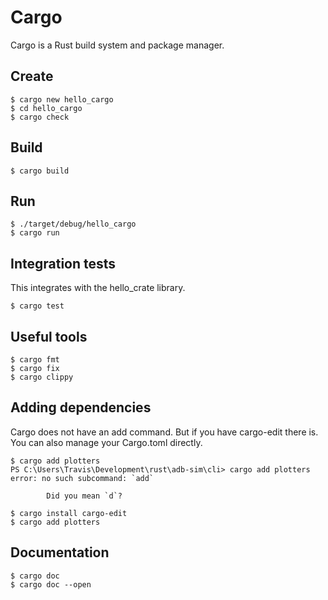 # Cargo

Cargo is a Rust build system and package manager.

## Create
```
$ cargo new hello_cargo
$ cd hello_cargo
$ cargo check
```
## Build

```
$ cargo build
```
## Run

```
$ ./target/debug/hello_cargo
$ cargo run
```
## Integration tests

This integrates with the hello_crate library.

```
$ cargo test
```

## Useful tools

```
$ cargo fmt
$ cargo fix
$ cargo clippy
```

## Adding dependencies

Cargo does not have an add command. But if you have cargo-edit there is.
You can also manage your Cargo.toml directly.

```
$ cargo add plotters
PS C:\Users\Travis\Development\rust\adb-sim\cli> cargo add plotters
error: no such subcommand: `add`

        Did you mean `d`?
```

```
$ cargo install cargo-edit
$ cargo add plotters
```

## Documentation

```
$ cargo doc
$ cargo doc --open
```
